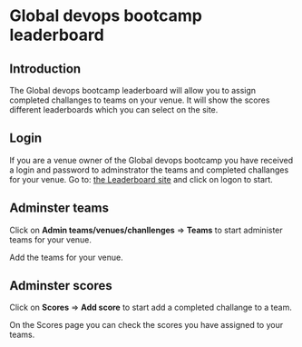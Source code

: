 # Global devops bootcamp leaderboard
## Introduction

The Global devops bootcamp leaderboard will allow you to assign completed challanges to teams on your venue. It will show the scores different leaderboards which you can select on the site.

## Login

If you are a venue owner of the Global devops bootcamp you have received a login and password to adminstrator the teams and completed challanges for your venue. Go to: [the Leaderboard site](https://gdbcleaderboard.azurewebsites.net/) and click on logon to start.

## Adminster teams

Click on **Admin teams/venues/chanllenges** => **Teams** to start administer teams for your venue.

Add the teams for your venue.

## Adminster scores

Click on **Scores** => **Add score** to start add a completed challange to a team.

On the Scores page you can check the scores you have assigned to your teams.
